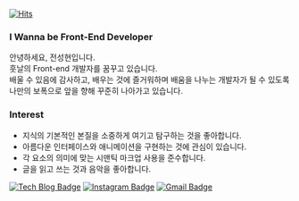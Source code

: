<div align=left>

[![Hits](https://hits.seeyoufarm.com/api/count/incr/badge.svg?url=https%3A%2F%2Fgithub.com%2Fzzsza)](https://hits.seeyoufarm.com) 

</div>

### I Wanna be Front-End Developer

안녕하세요, 전성현입니다.<br>
훗날의 Front-end 개발자를 꿈꾸고 있습니다.<br>
배울 수 있음에 감사하고, 배우는 것에 즐거워하며 배움을 나누는 개발자가 될 수 있도록<br>
나만의 보폭으로 앞을 향해 꾸준히 나아가고 있습니다.


### Interest

- 지식의 기본적인 본질을 소중하게 여기고 탐구하는 것을 좋아합니다.
- 아름다운 인터페이스와 애니메이션을 구현하는 것에 관심이 있습니다.
- 각 요소의 의미에 맞는 시맨틱 마크업 사용을 준수합니다.
- 글을 읽고 쓰는 것과 음악을 좋아합니다.

<div align=left>

[![Tech Blog Badge](http://img.shields.io/badge/-Tech%20blog-black?style=flat-square&logo=github&link=https://hyuns619.github.io/)](https://hyuns619.github.io/) 
[![Instagram Badge](https://img.shields.io/badge/-Instagram-dd2a7b?style=flat-square&logo=instagram&logoColor=white&link=https://www.instagram.com/hyuns619/)](https://www.instagram.com/hyuns619/) 
[![Gmail Badge](https://img.shields.io/badge/-Gmail-d14836?style=flat-square&logo=Gmail&logoColor=white&link=mailto:4dallove@gmail.com)](mailto:4dallove@gmail.com)
</div>

<!--
**hyuns619/hyuns619** is a ✨ _special_ ✨ repository because its `README.md` (this file) appears on your GitHub profile.

Here are some ideas to get you started:

- 🔭 I’m currently working on ...
- 🌱 I’m currently learning ...
- 👯 I’m looking to collaborate on ...
- 🤔 I’m looking for help with ...
- 💬 Ask me about ...
- 📫 How to reach me: ...
- 😄 Pronouns: ...
- ⚡ Fun fact: ...
-->
